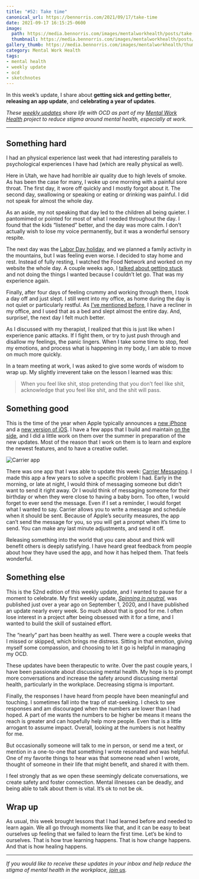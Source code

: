 ```yaml
---
title: "#52: Take time"
canonical_url: https://bennorris.com/2021/09/17/take-time
date: 2021-09-17 16:15:25-0600
image: 
  path: https://media.bennorris.com/images/mentalworkhealth/posts/take-time.jpg
  thumbnail: https://media.bennorris.com/images/mentalworkhealth/posts/thumbnails/take-time.jpg
gallery_thumb: https://media.bennorris.com/images/mentalworkhealth/thumbs/take-time.jpg
category: Mental Work Health
tags:
- mental health
- weekly update
- ocd
- sketchnotes
---
```


In this week’s update, I share about **getting sick and getting better**, **releasing an app update**, and **celebrating a year of updates**.

_These [weekly updates](https://bennorris.com/tags/weekly-update/) share life with OCD as part of my [Mental Work Health](https://bennorris.com/mental-work-health) project to reduce stigma around mental health, especially at work._


***


## Something hard

I had an physical experience last week that had interesting parallels to psychological experiences I have had (which are really physical as well).

Here in Utah, we have had horrible air quality due to high levels of smoke. As has been the case for many, I woke up one morning with a painful sore throat. The first day, it wore off quickly and I mostly forgot about it. The second day, swallowing or speaking or eating or drinking was painful. I did not speak for almost the whole day.

As an aside, my not speaking that day led to the children all being quieter. I pantomimed or pointed for most of what I needed throughout the day. I found that the kids “listened” better, and the day was more calm. I don’t actually wish to lose my voice permanently, but it was a wonderful sensory respite.

The next day was the [Labor Day holiday](https://en.wikipedia.org/wiki/Labor_Day), and we planned a family activity in the mountains, but I was feeling even worse. I decided to stay home and rest. Instead of fully resting, I watched the Food Network and worked on my website the whole day. A couple weeks ago, I [talked about getting stuck](https://bennorris.com/2021/09/03/meditative-sketchnoting) and not doing the things I wanted because I couldn’t let go. That was my experience again.

Finally, after four days of feeling crummy and working through them, I took a day off and just slept. I still went into my office, as home during the day is not quiet or particularly restful. As [I’ve mentioned before](https://bennorris.com/2021/07/22/return-to-work), I have a recliner in my office, and I used that as a bed and slept almost the entire day. And, surprise!, the next day I felt much better.

As I discussed with my therapist, I realized that this is just like when I experience panic attacks. If I fight them, or try to just push through and disallow my feelings, the panic lingers. When I take some time to stop, feel my emotions, and process what is happening in my body, I am able to move on much more quickly.

In a team meeting at work, I was asked to give some words of wisdom to wrap up. My slightly irreverent take on the lesson I learned was this:

> When you feel like shit, stop pretending that you don’t feel like shit, acknowledge that you feel like shit, and the shit will pass.


## Something good

This is the time of the year when Apple typically announces a [new iPhone](https://www.apple.com/iphone-13-pro/) and a [new version of iOS](https://www.apple.com/ios/ios-15/). I have a few apps that I build and maintain [on the side](https://bsn.design/), and I did a little work on them over the summer in preparation of the new updates. Most of the reason that I work on them is to learn and explore the newest features, and to have a creative outlet.

![Carrier app](https://media.bsn.design/images/carrier/Carrier.png)

There was one app that I was able to update this week: [Carrier Messaging](https://bsn.design/carrier/). I made this app a few years to solve a specific problem I had. Early in the morning, or late at night, I would think of messaging someone but didn’t want to send it right away. Or I would think of messaging someone for their birthday or when they were close to having a baby born. Too often, I would forget to ever send the message. Even if I set a reminder, I would forget what I wanted to say. Carrier allows you to write a message and schedule when it should be sent. Because of Apple’s security measures, the app can’t send the message for you, so you will get a prompt when it’s time to send. You can make any last minute adjustments, and send it off.

Releasing something into the world that you care about and think will benefit others is deeply satisfying. I have heard great feedback from people about how they have used the app, and how it has helped them. That feels wonderful.


## Something else

This is the 52nd edition of this weekly update, and I wanted to pause for a moment to celebrate. My first weekly update, *[Spinning in neutral](https://bennorris.com/2020/09/01/spinning-in-neutral)*, was published just over a year ago on September 1, 2020, and I have published an update nearly every week. So much about that is good for me. I often lose interest in a project after being obsessed with it for a time, and I wanted to build the skill of sustained effort.

The “nearly” part has been healthy as well. There were a couple weeks that I missed or skipped, which brings me distress. Sitting in that emotion, giving myself some compassion, and choosing to let it go is helpful in managing my OCD.

These updates have been therapeutic to write. Over the past couple years, I have been passionate about discussing mental health. My hope is to prompt more conversations and increase the safety around discussing mental health, particularly in the workplace. Decreasing stigma is important.

Finally, the responses I have heard from people have been meaningful and touching. I sometimes fall into the trap of stat-seeking. I check to see responses and am discouraged when the numbers are lower than I had hoped. A part of me wants the numbers to be higher be means it means the reach is greater and can hopefully help more people. Even that is a little arrogant to assume impact. Overall, looking at the numbers is not healthy for me.

But occasionally someone will talk to me in person, or send me a text, or mention in a one-to-one that something I wrote resonated and was helpful. One of my favorite things to hear was that someone read when I wrote, thought of someone in their life that might benefit, and shared it with them.

I feel strongly that as we open these seemingly delicate conversations, we create safety and foster connection. Mental illnesses can be deadly, and being able to talk about them is vital. It’s ok to not be ok.


## Wrap up

As usual, this week brought lessons that I had learned before and needed to learn again. We all go through moments like that, and it can be easy to beat ourselves up feeling that we failed to learn the first time. Let’s be kind to ourselves. That is how true learning happens. That is how change happens. And that is how healing happens.

***

_If you would like to receive these updates in your inbox and help reduce the stigma of mental health in the workplace, [join us](https://bennorris.com/subscribe/mwh/)._
